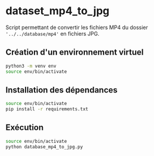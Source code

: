 # dataset_mp4_to_jpg
Script permettant de convertir les fichiers MP4 du dossier `'../../database/mp4'` en fichiers JPG.

## Création d'un environnement virtuel
```bash
python3 -m venv env
source env/bin/activate
```

## Installation des dépendances
```bash
source env/bin/activate
pip install -r requirements.txt
```

## Exécution
```bash
source env/bin/activate
python database_mp4_to_jpg.py
```
